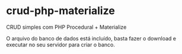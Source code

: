# crud-php-materialize
CRUD simples com PHP Procedural + Materialize

O arquivo do banco de dados está incluído, basta fazer o download e executar no seu servidor para criar o banco.
